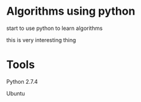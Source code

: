 # Algorithms using python
start to use python to learn algorithms

this is very interesting thing

# Tools

Python 2.7.4

Ubuntu


